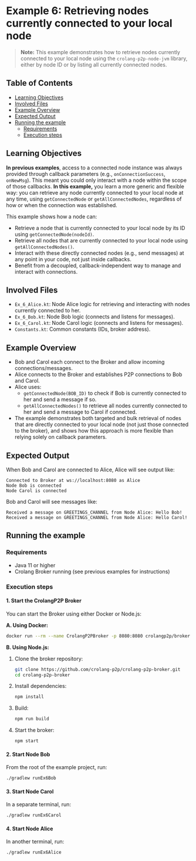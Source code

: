 # Example 6: Retrieving nodes currently connected to your local node

> **Note:** This example demonstrates how to retrieve nodes currently connected to your local node using the `crolang-p2p-node-jvm` library, either by node ID or by listing all currently connected nodes. 

## Table of Contents

- [Learning Objectives](#learning-objectives)
- [Involved Files](#involved-files)
- [Example Overview](#example-overview)
- [Expected Output](#expected-output)
- [Running the example](#running-the-example)
  - [Requirements](#requirements)
  - [Execution steps](#execution-steps)

## Learning Objectives

**In previous examples**, access to a connected node instance was always provided through callback parameters (e.g., `onConnectionSuccess`, `onNewMsg`). This meant you could only interact with a node within the scope of those callbacks. **In this example,** you learn a more generic and flexible way: you can retrieve any node currently connected to your local node at any time, using `getConnectedNode` or `getAllConnectedNodes`, regardless of how or when the connection was established.

This example shows how a node can:
- Retrieve a node that is currently connected to your local node by its ID using `getConnectedNode(nodeId)`.
- Retrieve all nodes that are currently connected to your local node using `getAllConnectedNodes()`.
- Interact with these directly connected nodes (e.g., send messages) at any point in your code, not just inside callbacks.
- Benefit from a decoupled, callback-independent way to manage and interact with connections.

## Involved Files

- `Ex_6_Alice.kt`: Node Alice logic for retrieving and interacting with nodes currently connected to her.
- `Ex_6_Bob.kt`: Node Bob logic (connects and listens for messages).
- `Ex_6_Carol.kt`: Node Carol logic (connects and listens for messages).
- `Constants.kt`: Common constants (IDs, broker address).

## Example Overview

- Bob and Carol each connect to the Broker and allow incoming connections/messages.
- Alice connects to the Broker and establishes P2P connections to Bob and Carol.
- Alice uses:
  - `getConnectedNode(BOB_ID)` to check if Bob is currently connected to her and send a message if so.
  - `getAllConnectedNodes()` to retrieve all nodes currently connected to her and send a message to Carol if connected.
- The example demonstrates both targeted and bulk retrieval of nodes that are directly connected to your local node (not just those connected to the broker), and shows how this approach is more flexible than relying solely on callback parameters.

## Expected Output

When Bob and Carol are connected to Alice, Alice will see output like:
```
Connected to Broker at ws://localhost:8080 as Alice
Node Bob is connected
Node Carol is connected
```

Bob and Carol will see messages like:
```
Received a message on GREETINGS_CHANNEL from Node Alice: Hello Bob!
Received a message on GREETINGS_CHANNEL from Node Alice: Hello Carol!
```

## Running the example

### Requirements

- Java 11 or higher
- Crolang Broker running (see previous examples for instructions)

### Execution steps

#### 1. Start the CrolangP2P Broker

You can start the Broker using either Docker or Node.js:

**A. Using Docker:**

```sh
docker run --rm --name CrolangP2PBroker -p 8080:8080 crolangp2p/broker
```

**B. Using Node.js:**

1. Clone the broker repository:
   ```sh
   git clone https://github.com/crolang-p2p/crolang-p2p-broker.git
   cd crolang-p2p-broker
   ```
2. Install dependencies:
   ```sh
   npm install
   ```
3. Build:
   ```sh
   npm run build
   ```
4. Start the broker:
   ```sh
   npm start
   ```

#### 2. Start Node Bob

From the root of the example project, run:

```sh
./gradlew runEx6Bob
```

#### 3. Start Node Carol

In a separate terminal, run:

```sh
./gradlew runEx6Carol
```

#### 4. Start Node Alice

In another terminal, run:

```sh
./gradlew runEx6Alice
```

